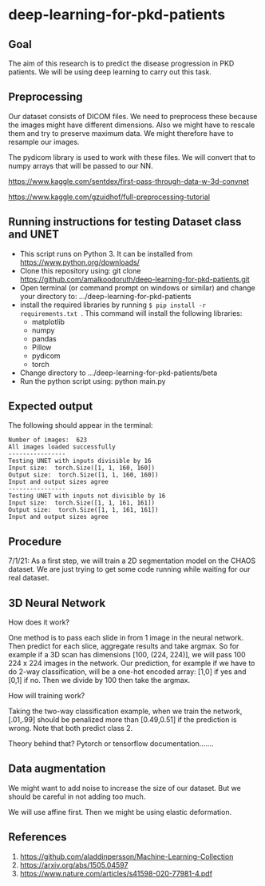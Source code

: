# deep-learning-for-pkd-patients

## Goal
The aim of this research is to predict the disease progression in PKD patients. We will be using deep learning to carry out this task.

## Preprocessing
Our dataset consists of DICOM files. We need to preprocess these because the images might have different dimensions. Also we might have to rescale them and try to preserve maximum data. We might therefore have to resample our images. 

The pydicom library is used to work with these files. We will convert that to numpy arrays that will be passed to our NN.

https://www.kaggle.com/sentdex/first-pass-through-data-w-3d-convnet

https://www.kaggle.com/gzuidhof/full-preprocessing-tutorial

## Running instructions for testing Dataset class and UNET
* This script runs on Python 3. It can be installed from https://www.python.org/downloads/
* Clone this repository using: git clone https://github.com/amalkoodoruth/deep-learning-for-pkd-patients.git
* Open terminal (or command prompt on windows or similar) and change your directory to: .../deep-learning-for-pkd-patients
* install the required libraries by running ```$ pip install -r requirements.txt ```. This command will install the following libraries:
	- matplotlib
	- numpy
	- pandas
	- Pillow
	- pydicom
	- torch
* Change directory to .../deep-learning-for-pkd-patients/beta
* Run the python script using: python main.py

## Expected output
The following should appear in the terminal:

```
Number of images:  623
All images loaded successfully
----------------
Testing UNET with inputs divisible by 16
Input size:  torch.Size([1, 1, 160, 160])
Output size:  torch.Size([1, 1, 160, 160])
Input and output sizes agree
----------------
Testing UNET with inputs not divisible by 16
Input size:  torch.Size([1, 1, 161, 161])
Output size:  torch.Size([1, 1, 161, 161])
Input and output sizes agree
```

## Procedure
7/1/21: As a first step, we will train a 2D segmentation model on the CHAOS dataset. We are just trying to get some code running while waiting for our real dataset.


## 3D Neural Network
How does it work? 

One method is to pass each slide in from 1 image in the neural network. Then predict for each slice, aggregate results and take argmax. So for example if a 3D scan has dimensions \[100, (224, 224)\], we will pass 100 224 x 224 images in the network. Our prediction, for example if we have to do 2-way classification, will be a one-hot encoded array: \[1,0\] if yes and \[0,1\] if no. Then we divide by 100 then take the argmax. 

How will training work? 

Taking the two-way classification example, when we train the network, \[.01,.99\] should be penalized more than \[0.49,0.51\] if the prediction is wrong. Note that both predict class 2. 

Theory behind that? Pytorch or tensorflow documentation.......

## Data augmentation
We might want to add noise to increase the size of our dataset. But we should be careful in not adding too much. 

We will use affine first. Then we might be using elastic deformation. 


## References

1. https://github.com/aladdinpersson/Machine-Learning-Collection
2. https://arxiv.org/abs/1505.04597
3. https://www.nature.com/articles/s41598-020-77981-4.pdf

